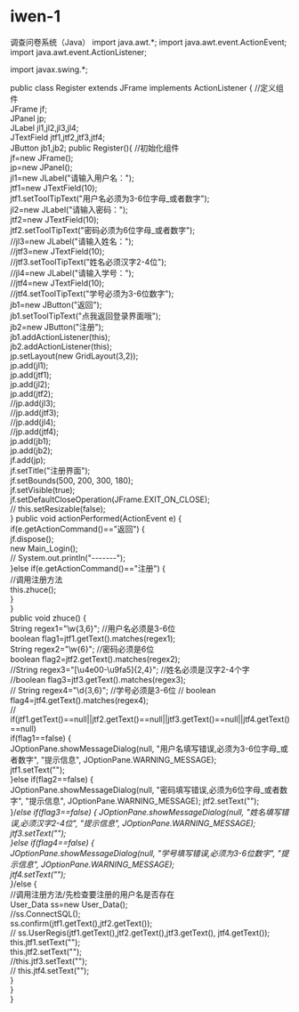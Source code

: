 # iwen-1
调查问卷系统（Java）
import java.awt.*;
import java.awt.event.ActionEvent;
import java.awt.event.ActionListener;

import javax.swing.*;


public class Register extends JFrame implements ActionListener {
	 //定义组件  
	JFrame jf;   
	JPanel jp;   
	JLabel jl1,jl2,jl3,jl4;   
	JTextField jtf1,jtf2,jtf3,jtf4;   
	JButton jb1,jb2;
	public Register(){
		//初始化组件    
		jf=new JFrame();    
		jp=new JPanel();    
		jl1=new JLabel("请输入用户名：");    
		jtf1=new JTextField(10);   
		jtf1.setToolTipText("用户名必须为3-6位字母_或者数字");    
		jl2=new JLabel("请输入密码：");    
		jtf2=new JTextField(10);    
		jtf2.setToolTipText("密码必须为6位字母_或者数字");    
		//jl3=new JLabel("请输入姓名：");    
		//jtf3=new JTextField(10);    
		//jtf3.setToolTipText("姓名必须汉字2-4位");    
		//jl4=new JLabel("请输入学号：");    
		//jtf4=new JTextField(10);    
		//jtf4.setToolTipText("学号必须为3-6位数字");         
		jb1=new JButton("返回");    
		jb1.setToolTipText("点我返回登录界面哦");    
		jb2=new JButton("注册");    
		jb1.addActionListener(this);    
		jb2.addActionListener(this);  
		jp.setLayout(new GridLayout(3,2));         
		jp.add(jl1);    
		jp.add(jtf1);         
		jp.add(jl2);    
		jp.add(jtf2);         
		//jp.add(jl3);   
		//jp.add(jtf3);         
		//jp.add(jl4);    
		//jp.add(jtf4);    
		jp.add(jb1);  
		jp.add(jb2);      
		jf.add(jp);   
		jf.setTitle("注册界面");   
		jf.setBounds(500, 200, 300, 180);  
		jf.setVisible(true);   
		jf.setDefaultCloseOperation(JFrame.EXIT_ON_CLOSE);  
		//  this.setResizable(false);               
		}
	 public void actionPerformed(ActionEvent e) {       
		 if(e.getActionCommand()=="返回")    {     
			 jf.dispose();   
			 new Main_Login();  
			 //   System.out.println("-------");      
			 }else if(e.getActionCommand()=="注册")    {      
				 //调用注册方法    
				 this.zhuce();        
				 }      
		 }  
	 public void zhuce()   {  
		 String regex1="\\w{3,6}"; 
		 //用户名必须是3-6位  
		 boolean flag1=jtf1.getText().matches(regex1);       
		 String regex2="\\w{6}"; 
		 //密码必须是6位    
		 boolean flag2=jtf2.getText().matches(regex2);      
		 //String regex3="[\\u4e00-\\u9fa5]{2,4}"; 
		 //姓名必须是汉字2-4个字   
		 //boolean flag3=jtf3.getText().matches(regex3);    
//		 String regex4="\\d{3,6}"; //学号必须是3-6位 
	//	 boolean flag4=jtf4.getText().matches(regex4);     
		 //  if(jtf1.getText()==null||jtf2.getText()==null||jtf3.getText()==null||jtf4.getText()==null)    
		 if(flag1==false)    {    
			 JOptionPane.showMessageDialog(null, "用户名填写错误,必须为3-6位字母_或者数字", "提示信息", JOptionPane.WARNING_MESSAGE);    
			 jtf1.setText("");  
			 }else if(flag2==false)    {   
				 JOptionPane.showMessageDialog(null, "密码填写错误,必须为6位字母_或者数字", "提示信息", JOptionPane.WARNING_MESSAGE); 
				 jtf2.setText("");  
				 }/*else if(flag3==false)    { 
					 JOptionPane.showMessageDialog(null, "姓名填写错误,必须汉字2-4位", "提示信息", JOptionPane.WARNING_MESSAGE);   
					 jtf3.setText("");    
					 }else if(flag4==false)    {    
						 JOptionPane.showMessageDialog(null, "学号填写错误,必须为3-6位数字", "提示信息", JOptionPane.WARNING_MESSAGE);   
						 jtf4.setText("");   
						 }*/else   {    
							 //调用注册方法/先检查要注册的用户名是否存在      
							 User_Data  ss=new User_Data();      
							 //ss.ConnectSQL();  
							 ss.confirm(jtf1.getText(),jtf2.getText());    
							 //   ss.UserRegis(jtf1.getText(),jtf2.getText(),jtf3.getText(), jtf4.getText());    
							 this.jtf1.setText("");  
							 this.jtf2.setText("");    
							 //this.jtf3.setText("");   
							// this.jtf4.setText("");        
							 }   
		 }      
}
